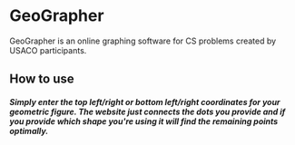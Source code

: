 # GeoGrapher

GeoGrapher is an online graphing software for CS problems created by USACO participants.

## How to use

##### Simply enter the top left/right or bottom left/right coordinates for your geometric figure. The website just connects the dots you provide and if you provide which shape you're using it will find the remaining points optimally.
